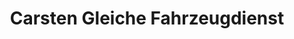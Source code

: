 ---
title: "Carsten Gleiche Fahrzeugdienst"
url: /lommatzsch/carsten-gleiche-fahrzeugdienst/
shop: Autowerkstatt
---